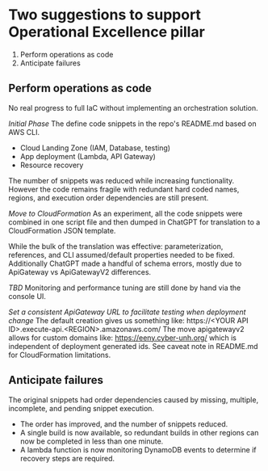 # Two suggestions to support Operational Excellence pillar
1) Perform operations as code
2) Anticipate failures 
        
## Perform operations as code
No real progress to full IaC without implementing an orchestration solution.

*Initial Phase*
The define code snippets in the repo's README.md based on AWS CLI.
- Cloud Landing Zone (IAM, Database, testing)
- App deployment (Lambda, API Gateway)
- Resource recovery

The number of snippets was reduced while increasing functionality.  However
the code remains fragile with redundant hard coded names, regions, and execution
order dependencies are still present.  

*Move to CloudFormation*
As an experiment, all the code snippets were combined in one script
file and then dumped in ChatGPT for translation to a CloudFormation JSON template. 

While the bulk of the translation was effective: parameterization, references,
and CLI assumed/default properties needed to be fixed.  Additionally ChatGPT
made a handful of schema errors, mostly due to ApiGateway vs ApiGatewayV2 differences.

*TBD*
Monitoring and performance tuning are still done by hand via the console UI.  

*Set a consistent ApiGateway URL to facilitate testing when deployment change*
The default creation gives us something like: 
https://\<YOUR API ID\>.execute-api.\<REGION\>.amazonaws.com/
The move apigatewayv2 allows for custom domains like:
https://eeny.cyber-unh.org/ which is independent of deployment generated ids.
See caveat note in README.md for CloudFormation limitations.
 
## Anticipate failures 
The original snippets had order dependencies caused by missing, multiple, incomplete,
and pending snippet execution.

- The order has improved, and the number of snippets reduced.  
- A single build is now available, so redundant builds in other regions can now be 
completed in less than one minute.
- A lambda function is now monitoring DynamoDB events to determine if recovery
steps are required.

